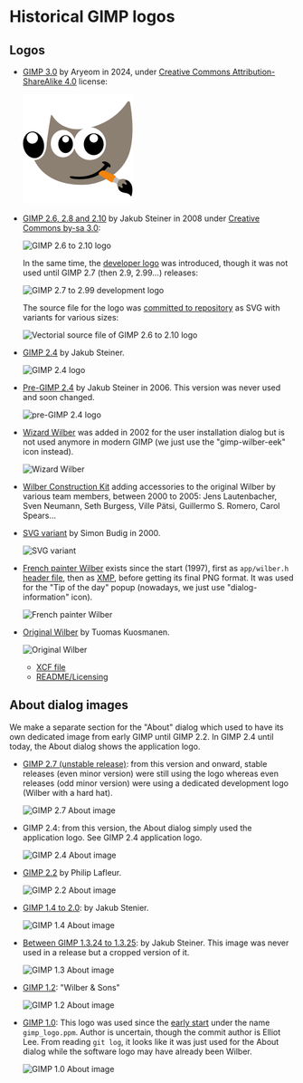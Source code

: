 # Historical GIMP logos

## Logos

* [GIMP 3.0](logo/README.md) by Aryeom in 2024, under [Creative Commons
  Attribution-ShareAlike 4.0](https://creativecommons.org/licenses/by-sa/3.0/) license:

  ![Current GIMP logo](logo/gimp-logo.svg)

* [GIMP 2.6, 2.8 and 2.10](https://gitlab.gnome.org/GNOME/gimp/-/blob/f73c4ed397d797ec1b5175f27b5c0f3538a87714/data/images/gimp-logo.png)
  by Jakub Steiner in 2008 under [Creative Commons by-sa 3.0](https://creativecommons.org/licenses/by-sa/3.0/):

  ![GIMP 2.6 to 2.10 logo](https://gitlab.gnome.org/GNOME/gimp/-/raw/f73c4ed397d797ec1b5175f27b5c0f3538a87714/data/images/gimp-logo.png)

  In the same time, the [developer
  logo](https://gitlab.gnome.org/GNOME/gimp/-/commit/f9ea72123880de1976e8bace2fbca015ac312845)
  was introduced, though it was not used until GIMP 2.7 (then 2.9, 2.99…)
  releases:

  ![GIMP 2.7 to 2.99 development logo](https://gitlab.gnome.org/GNOME/gimp/-/raw/f73c4ed397d797ec1b5175f27b5c0f3538a87714/data/images/wilber-devel.png)

  The source file for the logo was [committed to repository](https://gitlab.gnome.org/GNOME/gimp/-/blob/0579cb949be212e540a345e79f4c4b503206d5fa/desktop/src/gimp.svg)
  as SVG with variants for various sizes:

  ![Vectorial source file of GIMP 2.6 to 2.10 logo](https://gitlab.gnome.org/GNOME/gimp/-/raw/0579cb949be212e540a345e79f4c4b503206d5fa/desktop/src/gimp.svg)

* [GIMP 2.4](https://gitlab.gnome.org/GNOME/gimp/-/blob/b520a3eece0e06d24a98d6d2c7ee359b2b8e13cd/data/images/gimp-logo.png) by Jakub Steiner.

  ![GIMP 2.4 logo](https://gitlab.gnome.org/GNOME/gimp/-/raw/b520a3eece0e06d24a98d6d2c7ee359b2b8e13cd/data/images/gimp-logo.png)

* [Pre-GIMP 2.4](https://gitlab.gnome.org/GNOME/gimp/-/blob/0268c69940ef0ec39b80011b8d8ab3ed415031b0/data/images/gimp-logo.png)
  by Jakub Steiner in 2006. This version was never used and soon changed.

  ![pre-GIMP 2.4 logo](https://gitlab.gnome.org/GNOME/gimp/-/raw/0268c69940ef0ec39b80011b8d8ab3ed415031b0/data/images/gimp-logo.png)

* [Wizard Wilber](https://gitlab.gnome.org/GNOME/gimp/-/blob/a93fbc682e5574ea68eef58a09de609fb1cc5cc8/data/images/wilber-wizard.png)
  was added in 2002 for the user installation dialog but is not used anymore in
  modern GIMP (we just use the "gimp-wilber-eek" icon instead).

  ![Wizard Wilber](https://gitlab.gnome.org/GNOME/gimp/-/raw/0d83d2008d4f80f87be898bbff9b6c652c74157e/data/images/wilber-wizard.png)

* [Wilber Construction Kit](https://gitlab.gnome.org/GNOME/gimp/-/commit/f9ea72123880de1976e8bace2fbca015ac312845)
  adding accessories to the original Wilber by various team members, between
  2000 to 2005: Jens Lautenbacher, Sven Neumann, Seth Burgess, Ville Pätsi,
  Guillermo S. Romero, Carol Spears…

* [SVG variant](https://gitlab.gnome.org/GNOME/gimp/-/blob/e33ff2b0895f8622051f310ca000f48ad45b5981/docs/Wilber.svg)
  by Simon Budig in 2000.

  ![SVG variant](https://gitlab.gnome.org/GNOME/gimp/-/raw/e6c52afb6e14915f64336ca4885f70f04e07bb8c/docs/Wilber.svg)

* [French painter Wilber](https://gitlab.gnome.org/GNOME/gimp/-/blob/a93fbc682e5574ea68eef58a09de609fb1cc5cc8/data/images/wilber-tips.png)
  exists since the start (1997), first as `app/wilber.h` [header
  file](https://gitlab.gnome.org/GNOME/gimp/-/blob/32cefec8f76ccb20f1bf3f9311843ca47c1101c8/app/wilber.h),
  then as [XMP](https://gitlab.gnome.org/GNOME/gimp/-/blob/f765a8216f29e0f4f56af767f582e5df59ae606b/pixmaps/wilber3.xpm),
  before getting its final PNG format. It was used for the "Tip of the day"
  popup (nowadays, we just use "dialog-information" icon).

  ![French painter Wilber](https://gitlab.gnome.org/GNOME/gimp/-/raw/a93fbc682e5574ea68eef58a09de609fb1cc5cc8/data/images/wilber-tips.png)

* [Original Wilber](https://gitlab.gnome.org/GNOME/gimp/-/commit/a4e97e61f982d3039d9d594de9477a5104491c52)
  by Tuomas Kuosmanen.

  ![Original Wilber](https://gitlab.gnome.org/GNOME/gimp/-/raw/925a16359732509beb04c9896ffff67ea4022735/desktop/gimp.png)

  - [XCF file](https://gitlab.gnome.org/GNOME/gimp/-/blob/a4e97e61f982d3039d9d594de9477a5104491c52/docs/Wilber.xcf.gz)
  - [README/Licensing](https://gitlab.gnome.org/GNOME/gimp/-/blob/a4e97e61f982d3039d9d594de9477a5104491c52/docs/Wilber.xcf.gz.README)

## About dialog images

We make a separate section for the "About" dialog which used to have its own
dedicated image from early GIMP until GIMP 2.2. In GIMP 2.4 until today, the
About dialog shows the application logo.

* [GIMP 2.7 (unstable release)](https://gitlab.gnome.org/GNOME/gimp/-/blob/f959832666f8ab0a2af719ee5106c7d59701502f/data/images/gimp-devel-logo.png):
  from this version and onward, stable releases (even minor version) were still
  using the logo whereas even releases (odd minor version) were using a
  dedicated development logo (Wilber with a hard hat).

  ![GIMP 2.7 About image](https://gitlab.gnome.org/GNOME/gimp/-/raw/f959832666f8ab0a2af719ee5106c7d59701502f/data/images/gimp-devel-logo.png)

* GIMP 2.4: from this version, the About dialog simply used the application logo. See GIMP 2.4 application logo.

  ![GIMP 2.4 About image](https://gitlab.gnome.org/GNOME/gimp/-/raw/0268c69940ef0ec39b80011b8d8ab3ed415031b0/data/images/gimp-logo.png)

* [GIMP 2.2](https://gitlab.gnome.org/GNOME/gimp/-/blob/c075dab29e494dd596ce84e9548a9b6e7f8c8a6b/data/images/gimp-logo.png) by Philip Lafleur.

  ![GIMP 2.2 About image](https://gitlab.gnome.org/GNOME/gimp/-/raw/c075dab29e494dd596ce84e9548a9b6e7f8c8a6b/data/images/gimp-logo.png)

* [GIMP 1.4 to 2.0](https://gitlab.gnome.org/GNOME/gimp/-/blob/8cdcee9626db576be7eacf57a2207348da26b3c3/data/images/gimp_logo.png):
  by Jakub Stenier.

  ![GIMP 1.4 About image](https://gitlab.gnome.org/GNOME/gimp/-/raw/8cdcee9626db576be7eacf57a2207348da26b3c3/data/images/gimp_logo.png)

* [Between GIMP 1.3.24 to 1.3.25](https://gitlab.gnome.org/GNOME/gimp/-/blob/c48c9370425be886c25fd9cf2252e87d2306ec12/data/images/gimp_logo.png):
  by Jakub Steiner. This image was never used in a release but a cropped version
  of it.

  ![GIMP 1.3 About image](https://gitlab.gnome.org/GNOME/gimp/-/raw/c48c9370425be886c25fd9cf2252e87d2306ec12/data/images/gimp_logo.png)

* [GIMP 1.2](https://gitlab.gnome.org/GNOME/gimp/-/blob/52776aa6d4e4c0534ced4ad33cd3f09fa3ebd7cc/data/images/gimp_logo.ppm): "Wilber & Sons"

  ![GIMP 1.2 About image](https://gitlab.gnome.org/GNOME/gimp/-/raw/be1215a221aa534118086425f361954b27427455/data/images/gimp_logo.png)

* [GIMP 1.0](https://gitlab.gnome.org/GNOME/gimp/-/blob/a3c0b515f9c39cbf0dc6ba9525ae2ea0a369ec5e/data/images/gimp-logo-1.0.png):
  This logo was used since the [early
  start](https://gitlab.gnome.org/GNOME/gimp/-/commit/32cefec8f76ccb20f1bf3f9311843ca47c1101c8) under the name `gimp_logo.ppm`.
  Author is uncertain, though the commit author is Elliot Lee.
  From reading `git log`, it looks like it was just used for the About dialog
  while the software logo may have already been Wilber.

  ![GIMP 1.0 About image](https://gitlab.gnome.org/GNOME/gimp/-/raw/a3c0b515f9c39cbf0dc6ba9525ae2ea0a369ec5e/data/images/gimp-logo-1.0.png)
